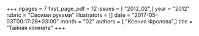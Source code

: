 +++
npages = 7
first_page_pdf = 12
issues = [ "2012_02",]
year = "2012"
rubric = "Своими руками"
illustrators = []
date = "2017-05-03T00:17:28+03:00"
month = "02"
authors = [ "Ксения Фролова",]
title = "Тайная комната"
+++
